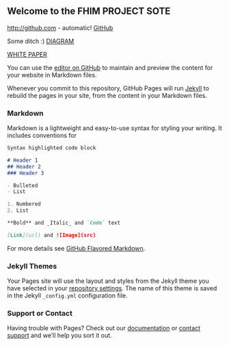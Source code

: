 ## Welcome to the FHIM PROJECT SOTE

http://github.com - automatic!
[GitHub](http://github.com)

Some ditch :)
[DIAGRAM](https://github.com/FHIMS/FHIMDocuments/blob/master/FHIM%20Presentations/FHIM%20Context%20Diagram.pptx?raw=true)
 
 [WHITE PAPER](https://github.com/FHIMS/FHIMDocuments/blob/master/FHIM%20Coordination/ONC/FhimAndSIFrameworkWhitePaper_0.2.pdf)
 


You can use the [editor on GitHub](https://github.com/swmuir/TestSplit/edit/master/index.md) to maintain and preview the content for your website in Markdown files.

Whenever you commit to this repository, GitHub Pages will run [Jekyll](https://jekyllrb.com/) to rebuild the pages in your site, from the content in your Markdown files.

### Markdown

Markdown is a lightweight and easy-to-use syntax for styling your writing. It includes conventions for

```markdown
Syntax highlighted code block

# Header 1
## Header 2
### Header 3

- Bulleted
- List

1. Numbered
2. List

**Bold** and _Italic_ and `Code` text

[Link](url) and ![Image](src)
```

For more details see [GitHub Flavored Markdown](https://guides.github.com/features/mastering-markdown/).

### Jekyll Themes

Your Pages site will use the layout and styles from the Jekyll theme you have selected in your [repository settings](https://github.com/swmuir/TestSplit/settings). The name of this theme is saved in the Jekyll `_config.yml` configuration file.

### Support or Contact

Having trouble with Pages? Check out our [documentation](https://help.github.com/categories/github-pages-basics/) or [contact support](https://github.com/contact) and we’ll help you sort it out.
